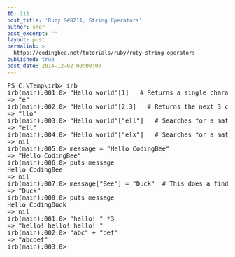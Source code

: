 ```yaml
---
ID: 211
post_title: 'Ruby &#8211; String Operators'
author: sher
post_excerpt: ""
layout: post
permalink: >
  https://codingbee.net/tutorials/ruby/ruby-string-operators
published: true
post_date: 2014-12-02 00:00:00
---
```

<pre>
PS C:\Temp\irb> irb
irb(main):001:0> "Hello world"[1]   # Returns a single character from specified position
=> "e"
irb(main):002:0> "Hello world"[2,3]   # Returns the next 3 characters from position 2
=> "llo"
irb(main):003:0> "Hello world"["ell"]   # Searches for a match
=> "ell"
irb(main):004:0> "Hello world"["elx"]   # Searches for a match
=> nil
irb(main):005:0> message = "Hello CodingBee"
=> "Hello CodingBee"
irb(main):006:0> puts message
Hello CodingBee
=> nil
irb(main):007:0> message["Bee"] = "Duck"  # This does a find and replace, and makes it a permenant change to string. But only changes the firstInstance of a match. 
=> "Duck"
irb(main):008:0> puts message
Hello CodingDuck                
=> nil
irb(main):001:0> "hello! " *3
=> "hello! hello! hello! "
irb(main):002:0> "abc" + "def"
=> "abcdef"
irb(main):003:0>


</pre>